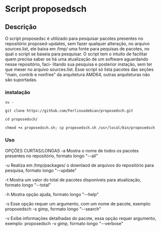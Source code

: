 # Script proposedsch

## Descrição

O script proposedsc é utilizado para pesquisar pacotes presentes no repositório proposed-updates, sem fazer qualquer alteração,
no arquivo sources.list, ele baixa em /tmp/ uma fonte para pequisas de pacotes, no qual o script se baseia para pesquisar.
O script tem o intuíto de facilitar quem precisa saber se há uma atualização de um software aguardando nesse repositório, faci-
litando sua pesquisa e posterior instação, sem ter que mexer no arquivo sources.list.
Esse script só lista pacotes das seções "main, contrib e nonfree" da arquitetura AMD64, outras arquiteturas não são suportadas.

### instalação

``` 
su -

git clone https://github.com/Ferlinuxdebian/proposedsch.git

cd proposedsch/

chmod +x proposedsch.sh; cp proposedsch.sh /usr/local/bin/proposedsch
``` 

### Uso

OPÇÕES CURTAS/LONGAS
-a     Mostra o nome de todos os pacotes presentes no repositório, formato longo "--all"

-u     Realiza em /tmp/packages/ o downlaod de arquivos do repositório para pesquisa, formato longo "--update"

-t     Mostra um valor do total de pacotes disponíveis para atualização, formato longo "--total"

-h     Mostra opção ajuda, formato longo "--help"

-s     Esse opção requer um argumento, com um nome de pacote, exemplo: proposedsch -s gimp, formato longo "--search"

-v     Exibe informações detalhadas do pacote, essa opção requer argumento, exemplo: proposedsch -v gimp, formato longo "--verbose"


